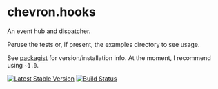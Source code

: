 # chevron.hooks

An event hub and dispatcher.

Peruse the tests or, if present, the examples directory to see usage.

See [packagist](https://packagist.org/packages/henderjon/chevron-hooks) for version/installation info. At the moment, I recommend using `~1.0`.

[![Latest Stable Version](https://poser.pugx.org/henderjon/chevron-hooks/v/stable.svg)](https://packagist.org/packages/henderjon/chevron-hooks)
[![Build Status](https://travis-ci.org/henderjon/chevron.hooks.svg?branch=master)](https://travis-ci.org/henderjon/chevron.hooks)



